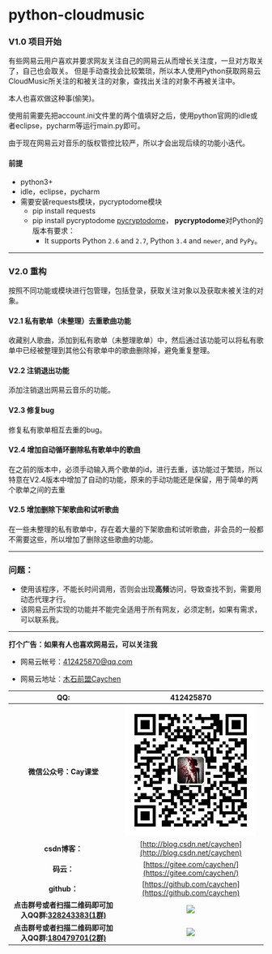 # python-cloudmusic

### V1.0 项目开始

有些网易云用户喜欢并要求网友关注自己的网易云从而增长关注度，一旦对方取关了，自己也会取关。
但是手动查找会比较繁琐，所以本人使用Python获取网易云CloudMusic所关注的和被关注的对象，查找出关注的对象不再被关注中。

本人也喜欢做这种事(偷笑)。

使用前需要先把account.ini文件里的两个值填好之后，使用python官网的idle或者eclipse，pycharm等运行main.py即可。

由于现在网易云对音乐的版权管控比较严，所以才会出现后续的功能小迭代。



#### 前提

* python3+
* idle，eclipse，pycharm
* 需要安装requests模块，pycryptodome模块
  * pip install requests
  * pip install pycryptodome [pycryptodome](https://pypi.org/project/pycryptodome/)， **pycryptodome**对Python的版本有要求：
    * It supports Python `2.6` and `2.7`, Python `3.4` and `newer`, and `PyPy`。



--------

### V2.0 重构

按照不同功能或模块进行包管理，包括登录，获取关注对象以及获取未被关注的对象。



#### V2.1 私有歌单（未整理）去重歌曲功能

收藏别人歌曲，添加到私有歌单（未整理歌单）中，然后通过该功能可以将私有歌单中已经被整理到其他公有歌单中的歌曲删除掉，避免重复整理。



#### V2.2 注销退出功能

添加注销退出网易云音乐的功能。



#### V2.3 修复bug

修复私有歌单相互去重的bug。



#### V2.4 增加自动循环删除私有歌单中的歌曲

在之前的版本中，必须手动输入两个歌单的id，进行去重，该功能过于繁琐，所以特意在V2.4版本中增加了自动的功能，原来的手动功能还是保留，用于简单的两个歌单之间的去重



#### V2.5 增加删除下架歌曲和试听歌曲

在一些未整理的私有歌单中，存在着大量的下架歌曲和试听歌曲，非会员的一般都不需要这些，所以增加了删除这些歌曲的功能。



---

### 问题：

* 使用该程序，不能长时间调用，否则会出现**高频**访问，导致查找不到，需要用动态代理才行。
* 该网易云所实现的功能并不能完全适用于所有网友，必须定制，如果有需求，可以联系我。



---



**打个广告：如果有人也喜欢网易云，可以关注我**

*  网易云帐号：412425870@qq.com

*  网易云地址：[木石前盟Caychen](https://music.163.com/#/user/home?id=137378260)

|                           **QQ:**                            |                        **412425870**                         |
| :----------------------------------------------------------: | :----------------------------------------------------------: |
|                   **微信公众号：Cay课堂**                    | ![](https://github.com/caychen/readme/raw/master/img/%E5%BE%AE%E4%BF%A1%E5%85%AC%E4%BC%97%E5%8F%B7.jpg) |
|                        **csdn博客：**                        | [http://blog.csdn.net/caychen](http://blog.csdn.net/caychen) |
|                          **码云：**                          |   [https://gitee.com/caychen/](https://gitee.com/caychen/)   |
|                         **github：**                         |   [https://github.com/caychen](https://github.com/caychen)   |
| **点击群号或者扫描二维码即可加入QQ群:[328243383(1群)](https://jq.qq.com/?_wv=1027&k=5wfhR5N)** | ![](https://github.com/caychen/readme/raw/master/img/1%E7%BE%A4.png) |
| **点击群号或者扫描二维码即可加入QQ群:[180479701(2群)](https://jq.qq.com/?_wv=1027&k=5DFkoIm)** | ![](https://github.com/caychen/readme/raw/master/img/2%E7%BE%A4.png) |